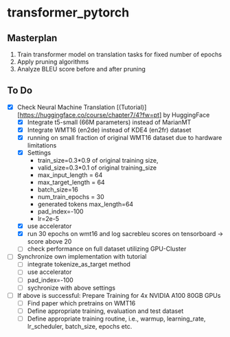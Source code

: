 # transformer_pytorch

## Masterplan
1. Train transformer model on translation tasks for fixed number of epochs
2. Apply pruning algorithms
3. Analyze BLEU score before and after pruning



## To Do
* [x] Check Neural Machine Translation [(Tutorial)][https://huggingface.co/course/chapter7/4?fw=pt] by HuggingFace
	- [x] Integrate t5-small (66M parameters) instead of MarianMT 
	- [x] Integrate WMT16 (en2de) instead of KDE4 (en2fr) dataset
	- [x] running on small fraction of original WMT16 dataset due to hardware limitations
	- [x] Settings
		- train_size=0.3*0.9 of original training size, 
		- valid_size=0.3*0.1 of original training_size
		- max_input_length = 64
		- max_target_length = 64
		- batch_size=16
		- num_train_epochs = 30
		- generated tokens max_length=64
		- pad_index=-100
		- lr=2e-5
	- [x] use accelerator 
	- [x] run 30 epochs on wmt16 and log sacrebleu scores on tensorboard -> score above 20
	- [ ] check performance on full dataset utilizing GPU-Cluster

* [ ] Synchronize own implementation with tutorial 
	- [ ] integrate tokenize_as_target method
	- [ ] use accelerator 
	- [ ] pad_index=-100
	- [ ] sychronize with above settings

* [ ] If above is successful: Prepare Training for 4x NVIDIA A100 80GB GPUs
    - [ ] Find paper which pretrains on WMT16
    - [ ] Define appropriate training, evaluation and test dataset
    - [ ] Define appropriate training routine, i.e., warmup, learning_rate, lr_scheduler, batch_size, epochs etc.
